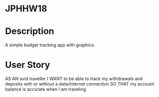 # JPHHW18

# Description
A simple budget tracking app with graphics.

# User Story
AS AN avid traveller
I WANT to be able to track my withdrawals and deposits with or without a data/internet connection
SO THAT my account balance is accurate when I am traveling
